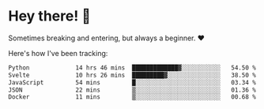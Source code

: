 # Hey there! 👋
Sometimes breaking and entering, but always a beginner. ❤️

Here's how I've been tracking:
<!--START_SECTION:waka-->

```txt
Python             14 hrs 46 mins  █████████████▓░░░░░░░░░░░   54.50 %
Svelte             10 hrs 26 mins  █████████▓░░░░░░░░░░░░░░░   38.50 %
JavaScript         54 mins         █░░░░░░░░░░░░░░░░░░░░░░░░   03.34 %
JSON               22 mins         ▒░░░░░░░░░░░░░░░░░░░░░░░░   01.36 %
Docker             11 mins         ▒░░░░░░░░░░░░░░░░░░░░░░░░   00.68 %
```

<!--END_SECTION:waka-->
